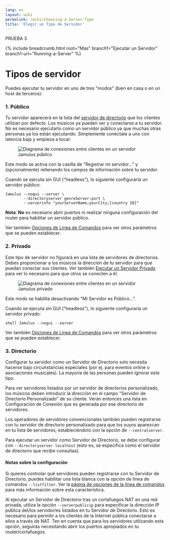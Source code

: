 ```yaml
---
lang: es
layout: wiki
permalink: /wiki/Choosing-a-Server-Type
title: 'Elegir un Tipo de Servidor'
---
```

PRUEBA 3

{% include breadcrumb.html root="Más" branch1="Ejecutar un Servidor" branch1-url="Running-a-Server" %}

# Tipos de servidor

Puedes ejecutar tu servidor en uno de tres "modos" (bien en casa o en un host de terceros):

### 1. Público

Tu servidor aparecerá en la lista del [servidor de directorio](Directory-Servers) que los clientes utilizan por defecto. Los músicos ya pueden ver y conectarse a tu servidor. No es necesario ejecutarlo como un servidor público ya que muchas otras personas ya los están ejecutando. Simplemente conéctate a uno con latencia baja y empieza a tocar.

<figure><img src="{{site.url}}/assets/img/es-screenshots/diagram-public-server.png" loading="lazy" alt="Diagrama de conexiones entre clientes en un servidor Jamulus público"></figure>

Este modo se activa con la casilla de "Registrar mi servidor..." y (opcionalmente) rellenando los campos de información sobre tu servidor.

Cuando se ejecuta sin GUI ("headless"), lo siguiente configuraría un servidor público:

~~~
Jamulus --nogui --server \
        --directoryserver genreServer:port \
        --serverinfo "yourServerName;yourCity;[country ID]"
~~~

**Nota**: **No** es necesario abrir puertos ni realizar ninguna configuración del router para habilitar un servidor público.

Ver también [Opciones de Línea de Comandos](Command-Line-Options) para ver otros parámetros que se pueden establecer.


### 2. Privado

Este tipo de servidor no figurará en una lista de servidores de directorios. Debes proporcionar a los músicos la dirección de tu servidor para que puedan conectar sus clientes. Ver también [Ejecutar un Servidor Privado](Running-a-Private-Server) para ver lo necesario para que otros se conecten a él.

<figure><img src="{{site.url}}/assets/img/es-screenshots/diagram-private-server.png" loading="lazy" alt="Diagrama de conexiones entre clientes en un servidor Jamulus privado"></figure>

Este modo se habilita desactivando "Mi Servidor es Público...".

Cuando se ejecuta sin GUI ("headless"), lo siguiente configuraría un servidor privado:

```shell Jamulus --nogui --server ```

Ver también [Opciones de Línea de Comandos](Command-Line-Options) para ver otros parámetros que se pueden establecer.

### 3. Directorio

Configurar tu servidor como un Servidor de Directorio solo necesita hacerse bajo circunstancias especiales (por ej. para eventos online o asociaciones musicales). La mayoría de las personas pueden ignorar este tipo.

Para ver servidores listados por un servidor de directorios personalizado, los músicos deben introducir la dirección en el campo "Servidor de Directorio Personalizado" de su cliente. Verán entonces una lista en Configuración de Conexión que es generada por ese directorio de servidores.

Los operadores de servidores convencionales también pueden registrarse con tu servidor de directorio personalizado para que los suyos aparezcan en tu lista de servidores, estableciéndolo con la opción de `--centralserver`.

Para ejecutar un servidor como Servidor de Directorio, se debe configurar con `--directoryserver localhost` (esto es, se especifica como el servidor de directorio que recibe consultas).

#### Notas sobre la configuración

Si quieres controlar qué servidores pueden registrarse con tu Servidor de Directorio, puedes habilitar una lista blanca con la opción de línea de comandos `--listfilter`. Ver la [página de opciones de la línea de comandos](Command-Line-Options) para más información sobre esta característica.

Al ejecutar un Servidor de Directorio tras un cortafuegos NAT en una red privada, utiliza la opción `--serverpublicip` para especificar la dirección IP pública del/los servidor/es listados en tu Servidor de Directorio. Esto es necesario para permitir a los clientes de la Internet pública conectarse a ellos a través de NAT. Ten en cuenta que para los servidores utilizando esta opción, seguirás necesitando abrir los puertos apropiados en tu router/cortafuegos.
